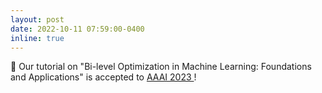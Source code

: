 ```yaml
---
layout: post
date: 2022-10-11 07:59:00-0400
inline: true
---
```


:tada: Our tutorial on "Bi-level Optimization in Machine Learning: Foundations and Applications" is accepted to <a href="https://aaai.org/Conferences/AAAI-23/aaai23tutorials/"> AAAI 2023 </a>!
